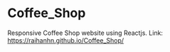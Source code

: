 # Coffee_Shop
Responsive Coffee Shop website using Reactjs. Link: https://raihanhn.github.io/Coffee_Shop/
